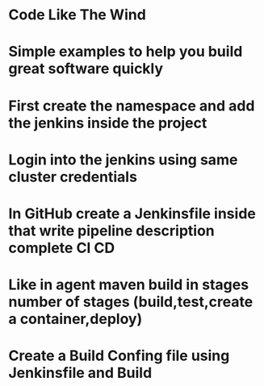 # Code Like The Wind
# Simple examples to help you build great software quickly
# First create the namespace and add the jenkins inside the project
# Login into the jenkins using same cluster credentials
# In GitHub create a Jenkinsfile inside that write pipeline description complete CI CD
# Like in agent maven build in stages number of stages (build,test,create a container,deploy)
# Create a Build Confing file using Jenkinsfile and Build 
